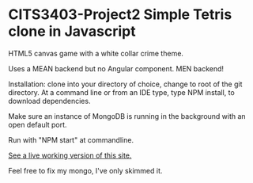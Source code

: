 # CITS3403-Project2 Simple Tetris clone in Javascript
HTML5 canvas game with a white collar crime theme.

Uses a MEAN backend but no Angular component. MEN backend!

Installation:
clone into your directory of choice, change to root of the git directory.
At a command line or from an IDE type, type NPM install, to download dependencies.

Make sure an instance of MongoDB is running in the background with an open default port.

Run with "NPM start" at commandline.

<a href="http://13.73.119.176:3000/">See a live working version of this site.</a>

Feel free to fix my mongo, I've only skimmed it.
